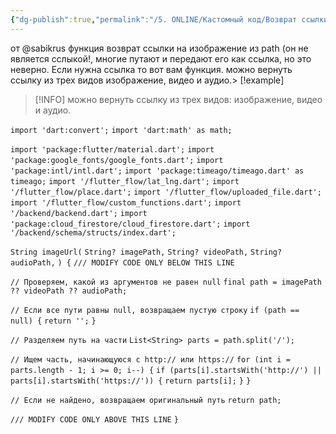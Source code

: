 ```yaml
---
{"dg-publish":true,"permalink":"/5. ONLINE/Кастомный код/Возврат ссылки на изображение из path/","created":"2024-12-06T09:19:09.109-03:00","updated":"2024-12-06T13:54:29.236-03:00"}
---
```


от @sabikrus
функция возврат ссылки на изображение из path (он не является сслыкой!, многие путают и передают его как ссылка, но это неверно. Если нужна ссылка то вот вам функция.
можно вернуть ссылку из трех видов изображение, видео и аудио.> [!example]

> [!INFO] можно вернуть ссылку из трех видов: изображение, видео и аудио.


`import 'dart:convert';` 
`import 'dart:math' as math;` 
 
`import 'package:flutter/material.dart';` 
`import 'package:google_fonts/google_fonts.dart';` 
`import 'package:intl/intl.dart';` 
`import 'package:timeago/timeago.dart' as timeago;` 
`import '/flutter_flow/lat_lng.dart';` 
`import '/flutter_flow/place.dart';` 
`import '/flutter_flow/uploaded_file.dart';` 
`import '/flutter_flow/custom_functions.dart';` 
`import '/backend/backend.dart';` 
`import 'package:cloud_firestore/cloud_firestore.dart';` 
`import '/backend/schema/structs/index.dart';` 
 
`String imageUrl(` 
  `String? imagePath,` 
  `String? videoPath,` 
  `String? audioPath,` 
`) {` 
  `/// MODIFY CODE ONLY BELOW THIS LINE` 
 
  `// Проверяем, какой из аргументов не равен null` 
  `final path = imagePath ?? videoPath ?? audioPath;` 
 
  `// Если все пути равны null, возвращаем пустую строку` 
  `if (path == null) {` 
    `return '';` 
  `}` 
 
  `// Разделяем путь на части` 
  `List<String> parts = path.split('/');` 
 
  `// Ищем часть, начинающуюся с http:// или https://` 
  `for (int i = parts.length - 1; i >= 0; i--) {` 
    `if (parts[i].startsWith('http://') || parts[i].startsWith('https://')) {` 
      `return parts[i];` 
    `}` 
  `}` 
 
  `// Если не найдено, возвращаем оригинальный путь` 
  `return path;` 
 
  `/// MODIFY CODE ONLY ABOVE THIS LINE` 
`}` 

